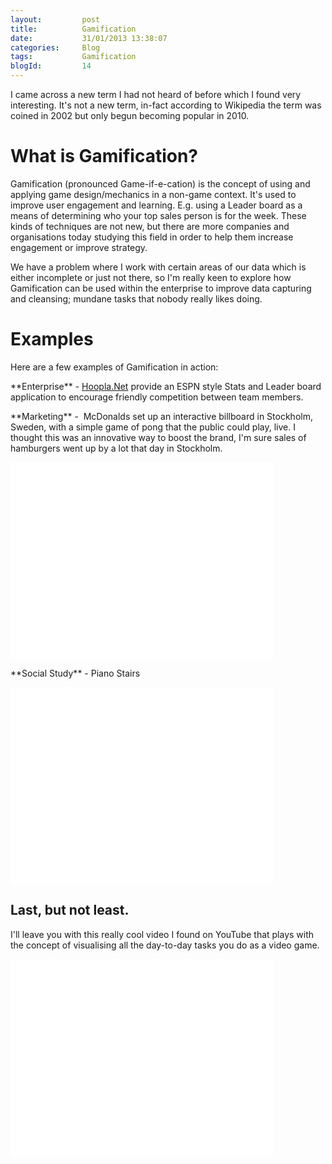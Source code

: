 ```yaml
---
layout:       	post
title:        	Gamification
date:         	31/01/2013 13:38:07
categories:   	Blog
tags:			Gamification
blogId:         14
---
```


<p>I came across a new term I had not heard of before which I found very interesting. It's not a new term, in-fact according to Wikipedia the term was coined in 2002 but only begun becoming popular in 2010.</p>  

# What is Gamification? 

  <p>Gamification (pronounced Game-if-e-cation) is the concept of using and applying game design/mechanics in a non-game context. It's used to improve user engagement and learning. E.g. using a Leader board as a means of determining who your top sales person is for the week. These kinds of techniques are not new, but there are more companies and organisations today studying this field in order to help them increase engagement or improve strategy.</p>  <p>We have a problem where I work with certain areas of our data which is either incomplete or just not there, so I'm really keen to explore how Gamification can be used within the enterprise to improve data capturing and cleansing; mundane tasks that nobody really likes doing.</p>  

# Examples

  <p>Here are a few examples of Gamification in action:</p>  <p>**Enterprise** - <a href="http://hoopla.net/" target="_blank">Hoopla.Net</a> provide an ESPN style Stats and Leader board application to encourage friendly competition between team members.</p>  <p>**Marketing** -&#160; McDonalds set up an interactive billboard in Stockholm, Sweden, with a simple game of pong that the public could play, live. I thought this was an innovative way to boost the brand, I'm sure sales of hamburgers went up by a lot that day in Stockholm.</p>  

<iframe width="420" height="315" src="//www.youtube.com/embed/7u0ij9D5S4Y" frameborder="0" allowfullscreen></iframe>

<p>**Social Study** - Piano Stairs</p>
<iframe width="420" height="315" src="//www.youtube.com/embed/2lXh2n0aPyw" frameborder="0" allowfullscreen></iframe>
  

## Last, but not least.

  <p>I'll leave you with this really cool video I found on YouTube that plays with the concept of visualising all the day-to-day tasks you do as a video game.</p>

<iframe width="420" height="315" src="//www.youtube.com/embed/ziHCvpikLh8" frameborder="0" allowfullscreen></iframe>